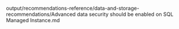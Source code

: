 output/recommendations-reference/data-and-storage-recommendations/Advanced data security should be enabled on SQL Managed Instance.md